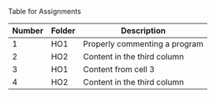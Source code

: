 Table for Assignments

Number | Folder | Description
------------ | ------------- | -------------
 1 | HO1 | Properly commenting a program
 2 | HO2 | Content in the third column
 3 | HO1 | Content from cell 3
 4 | HO2 | Content in the third column
